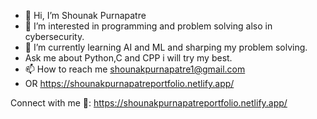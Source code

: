   - 👋 Hi, I’m Shounak Purnapatre
  - 👀 I’m interested in programming and problem solving also in cybersecurity. 
  - 🌱 I’m currently learning AI and ML and sharping my problem solving.
  - Ask me about Python,C and CPP i will try my best.
  - 📫 How to reach me shounakpurnapatre1@gmail.com
  - OR https://shounakpurnapatreportfolio.netlify.app/

Connect with me 🔗:
	https://shounakpurnapatreportfolio.netlify.app/



